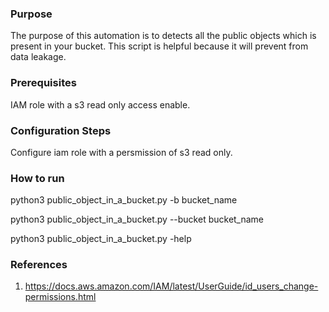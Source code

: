 ### Purpose
 The purpose of this automation is to detects all the public objects which is present in your bucket. This script is helpful because it will prevent from data leakage.

### Prerequisites
IAM role with a s3 read only access enable.

### Configuration Steps
Configure iam role with a persmission of s3 read only.

### How to run
python3 public_object_in_a_bucket.py -b bucket_name

python3 public_object_in_a_bucket.py --bucket bucket_name
 
python3 public_object_in_a_bucket.py -help

### References
1. https://docs.aws.amazon.com/IAM/latest/UserGuide/id_users_change-permissions.html
